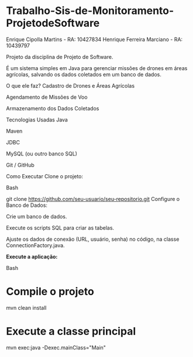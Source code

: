 # Trabalho-Sis-de-Monitoramento-ProjetodeSoftware

Enrique Cipolla Martins - RA: 10427834
Henrique Ferreira Marciano - RA: 10439797

Projeto da disciplina de Projeto de Software.

É um sistema simples em Java para gerenciar missões de drones em áreas agrícolas, salvando os dados coletados em um banco de dados.

O que ele faz?
Cadastro de Drones e Áreas Agrícolas

Agendamento de Missões de Voo

Armazenamento dos Dados Coletados

Tecnologias Usadas
Java

Maven

JDBC

MySQL (ou outro banco SQL)

Git / GitHub

Como Executar
Clone o projeto:

Bash

git clone https://github.com/seu-usuario/seu-repositorio.git
Configure o Banco de Dados:

Crie um banco de dados.

Execute os scripts SQL para criar as tabelas.

Ajuste os dados de conexão (URL, usuário, senha) no código, na classe ConnectionFactory.java.

**Execute a aplicação:**

Bash

# Compile o projeto
mvn clean install

# Execute a classe principal
mvn exec:java -Dexec.mainClass="Main"
